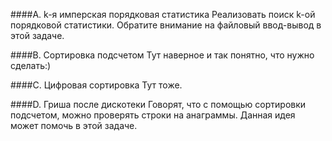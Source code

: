 ####A. k-я имперская порядковая статистика
Реализовать поиск k-ой порядковой статистики. Обратите внимание на файловый ввод-вывод в этой задаче.

####B. Сортировка подсчетом
Тут наверное и так понятно, что нужно сделать:)

####C. Цифровая сортировка
Тут тоже.

####D. Гриша после дискотеки
Говорят, что с помощью сортировки подсчетом, можно проверять строки на анаграммы. Данная идея может помочь в этой задаче.
